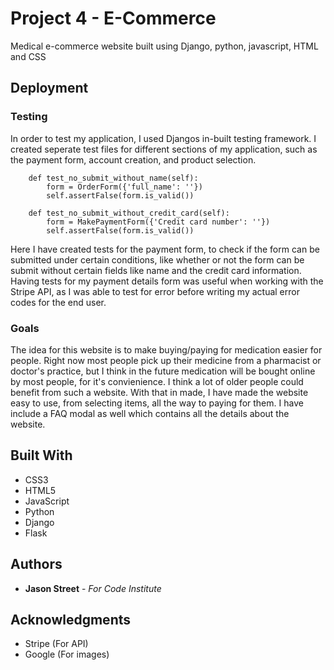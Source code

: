 # Project 4 - E-Commerce

Medical e-commerce website built using Django, python, javascript, HTML and CSS

## Deployment


### Testing

In order to test my application, I used Djangos in-built testing framework. I created seperate test files for different sections of my application, such as the payment form, account creation, and product selection.

```
    def test_no_submit_without_name(self):
        form = OrderForm({'full_name': ''})
        self.assertFalse(form.is_valid())
        
    def test_no_submit_without_credit_card(self):
        form = MakePaymentForm({'Credit card number': ''})
        self.assertFalse(form.is_valid())
```
Here I have created tests for the payment form, to check if the form can be submitted under certain conditions, like whether or not the form can be submit without certain fields like name and the credit card information. Having tests for my payment details form was useful when working with the Stripe API, as I was able to test for error before writing my actual error codes for the end user.

### Goals

The idea for this website is to make buying/paying for medication easier for people. Right now most people pick up their medicine from a pharmacist or doctor's practice, but I think in the future medication will be bought online by most people, for it's convienience. I think a lot of older people could benefit from such a website. With that in made, I have made the website easy to use, from selecting items, all the way to paying for them. I have include a FAQ modal as well which contains all the details about the website.

## Built With

* CSS3
* HTML5
* JavaScript
* Python
* Django
* Flask


## Authors

* **Jason Street** - *For Code Institute*


## Acknowledgments

* Stripe (For API)
* Google (For images)
